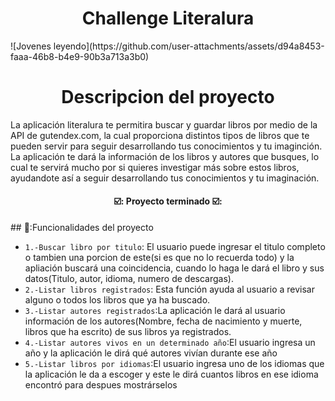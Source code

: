 <h1 align="center"> Challenge Literalura </h1>
![Jovenes leyendo](https://github.com/user-attachments/assets/d94a8453-faaa-46b8-b4e9-90b3a713a3b0)
<h1 align="center"> Descripcion del proyecto </h1>
La aplicación literalura te permitira buscar y guardar libros por medio de la API de gutendex.com, la cual proporciona distintos tipos de libros que te pueden servir para seguir
desarrollando tus conocimientos y tu imaginción. La aplicación te dará la información de los libros y autores que busques, lo cual te servirá mucho por si quieres investigar más sobre estos
libros, ayudandote así a seguir desarrollando tus conocimientos y tu imaginación.

<h4 align="center">
☑️: Proyecto terminado ☑️:
</h4>
## 🔨:Funcionalidades del proyecto

- `1.-Buscar libro por titulo`: El usuario puede ingresar el titulo completo o tambien una porcion de este(si es que no lo recuerda todo) y la apliación
 buscará una coincidencia, cuando lo haga le dará el libro y sus datos(Titulo, autor, idioma, numero de descargas).
- `2.-Listar libros registrados`: Esta función ayuda al usuario a revisar alguno o todos los libros que ya ha buscado.
- `3.-Listar autores registrados`:La aplicación le dará al usuario información de los autores(Nombre, fecha de nacimiento y muerte, libros que ha escrito) de sus libros ya registrados.
- `4.-Listar autores vivos en un determinado año`:El usuario ingresa un año y la aplicación le dirá qué autores vivían durante ese año
- `5.-Listar libros por idiomas`:El usuario ingresa uno de los idiomas que la aplicación le da a escoger y este le dirá cuantos libros en ese idioma encontró para despues mostrárselos
